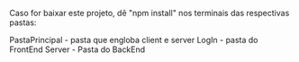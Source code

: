 Caso for baixar este projeto, dê "npm install" nos terminais das respectivas pastas:

PastaPrincipal - pasta que engloba client e server
LogIn - pasta do FrontEnd
Server - Pasta do BackEnd
